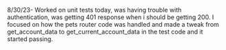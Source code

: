 8/30/23- Worked on unit tests today, was having trouble with authentication, was getting 401 response when i should be getting 200. I focused on how the pets router code was handled and made a tweak from get_account_data to get_current_account_data in the test code and it started passing.
